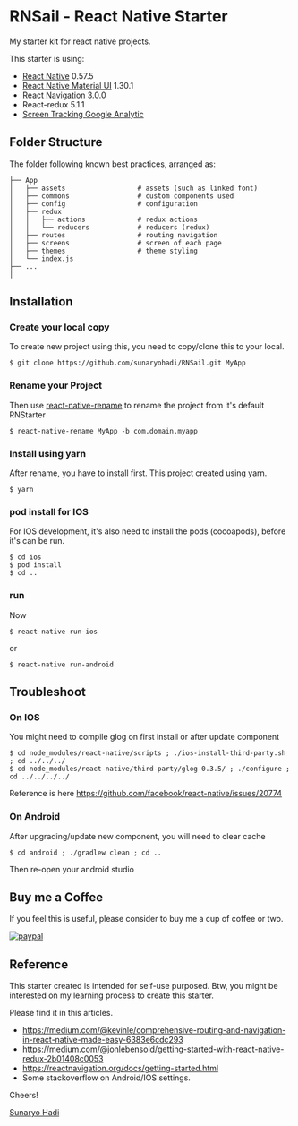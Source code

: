 # RNSail - React Native Starter

My starter kit for react native projects.  

This starter is using:
* [React Native](https://facebook.github.io/react-native/) 0.57.5
* [React Native Material UI](https://github.com/xotahal/react-native-material-ui) 1.30.1
* [React Navigation](https://github.com/react-navigation/react-navigation) 3.0.0
* React-redux 5.1.1
* [Screen Tracking Google Analytic](https://github.com/idehub/react-native-google-analytics-bridge)

## Folder Structure

The folder following known best practices, arranged as:
    
    ├── App
    │   ├── assets                  # assets (such as linked font)
    │   ├── commons                 # custom components used
    │   ├── config                  # configuration
    │   ├── redux
    │   │   ├── actions             # redux actions
    │   │   └── reducers            # reducers (redux)
    │   ├── routes                  # routing navigation
    │   ├── screens                 # screen of each page 
    │   ├── themes                  # theme styling
    │   └── index.js
    ├── ...
    │


## Installation

### Create your local copy

To create new project using this, you need to copy/clone this to your local.

    $ git clone https://github.com/sunaryohadi/RNSail.git MyApp

### Rename your Project

Then use [react-native-rename](https://github.com/junedomingo/react-native-rename) to rename the project from it's default RNStarter

    $ react-native-rename MyApp -b com.domain.myapp


### Install using yarn

After rename, you have to install first. This project created using yarn.

    $ yarn

### pod install for IOS

For IOS development, it's also need to install the pods (cocoapods), before it's can be run.

    $ cd ios
    $ pod install
    $ cd ..

### run 

Now 

    $ react-native run-ios 
or

    $ react-native run-android
    
## Troubleshoot

### On IOS 

You might need to compile glog on first install or after update component

    $ cd node_modules/react-native/scripts ; ./ios-install-third-party.sh ; cd ../../../ 
    $ cd node_modules/react-native/third-party/glog-0.3.5/ ; ./configure ; cd ../../../../

Reference is here https://github.com/facebook/react-native/issues/20774

### On Android

After upgrading/update new component, you will need to clear cache   
    
    $ cd android ; ./gradlew clean ; cd ..

Then re-open your android studio 

## Buy me a Coffee

If you feel this is useful, please consider to buy me a cup of coffee or two.

[![paypal](https://www.paypalobjects.com/en_US/i/btn/btn_donate_LG.gif)](https://www.paypal.com/cgi-bin/webscr?cmd=_s-xclick&hosted_button_id=D2T4LVXPTDHLG)

## Reference

This starter created is intended for self-use purposed. Btw, you might be interested on my learning process to create this starter.

Please find it in this articles. 

 - https://medium.com/@kevinle/comprehensive-routing-and-navigation-in-react-native-made-easy-6383e6cdc293
 - https://medium.com/@jonlebensold/getting-started-with-react-native-redux-2b01408c0053
 - https://reactnavigation.org/docs/getting-started.html
 - Some stackoverflow on Android/IOS settings.
 
Cheers!
 
[Sunaryo Hadi](https://www.sunaryohadi.info)
